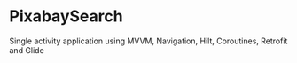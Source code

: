 # PixabaySearch

Single activity application using MVVM, Navigation, Hilt, Coroutines, Retrofit and Glide
